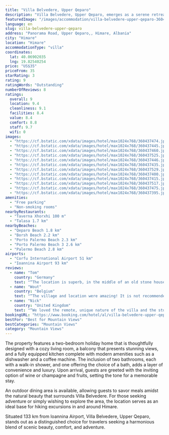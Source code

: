 ```yaml
---
title: "Villa Belvedere, Upper Qeparo"
description: "Villa Belvedere, Upper Qeparo, emerges as a serene retreat offering breathtaking sea and mountain views, located just a short drive from the pristine Qeparo Beach."
featuredImage: "/images/accommodation/villa-belvedere-upper-qeparo-360437474.jpg"
language: en
slug: villa-belvedere-upper-qeparo
address: "Panorama Road, Upper Qeparo,, Himare, Albania"
city: "Himare"
location: "Himare"
accommodationType: "villa"
coordinates:
  lat: 40.06902035
  lng: 19.82540254
price: "US$35"
priceFrom: 35
starRating: 3
rating: 9
ratingWords: "Outstanding"
numberOfReviews: 8
ratings:
  overall: 9
  location: 9.4
  cleanliness: 9.1
  facilities: 8.4
  value: 8.4
  comfort: 8.8
  staff: 9.7
  wifi: 0
images:
  - "https://cf.bstatic.com/xdata/images/hotel/max1024x768/360437474.jpg?k=46ca1726a6ab6f82ee564470f2edf68b078300999c6fc4f83e591e5e15f5ab32&o=&hp=1"
  - "https://cf.bstatic.com/xdata/images/hotel/max1024x768/360437445.jpg?k=3f9cccbae192060faadfd8ee6a35e289d8f5de90cb7f84a252c7afbde6586c7b&o=&hp=1"
  - "https://cf.bstatic.com/xdata/images/hotel/max1024x768/360437460.jpg?k=b57a6c9038b0c348643ccb886e80605c176442be89bd331a37f0db44b672221c&o=&hp=1"
  - "https://cf.bstatic.com/xdata/images/hotel/max1024x768/360437525.jpg?k=7847bbab1a3deb1b65604276d9972d0a8cd4e916b4c30d92c0cf907ae7e59ba2&o=&hp=1"
  - "https://cf.bstatic.com/xdata/images/hotel/max1024x768/360437446.jpg?k=7b262c07bfb6350a7c1318ed534e5984dac251b5f8267e8faba7a1da7a2d53cb&o=&hp=1"
  - "https://cf.bstatic.com/xdata/images/hotel/max1024x768/360437435.jpg?k=801058f37418fa506a7095265199d9d4f9cdcd30e65d7ea43a5bc48d214b1dc5&o=&hp=1"
  - "https://cf.bstatic.com/xdata/images/hotel/max1024x768/360437529.jpg?k=8dbc299946f3b12a2e4e6050360cc8a40455234d29a6af38371b4ebf41ec6cd9&o=&hp=1"
  - "https://cf.bstatic.com/xdata/images/hotel/max1024x768/360437400.jpg?k=ac7923b3f82c78e7883a14e5e163eb6ee425064f1698f661048b779dd844cd0d&o=&hp=1"
  - "https://cf.bstatic.com/xdata/images/hotel/max1024x768/360437415.jpg?k=9d1751496072fc232aa4d57b1c02425a186872d794b794fdc5197a3f0a4d5f96&o=&hp=1"
  - "https://cf.bstatic.com/xdata/images/hotel/max1024x768/360437517.jpg?k=47e5aedbea3cc2b7e327f010bd4a504ddbad1875b34dafa465f1e56b598671ea&o=&hp=1"
  - "https://cf.bstatic.com/xdata/images/hotel/max1024x768/360437475.jpg?k=e33f8f8fcad5fb917c138b8e8439364dd98fef1940ca090a5a8c5ec92c4265b1&o=&hp=1"
  - "https://cf.bstatic.com/xdata/images/hotel/max1024x768/360437395.jpg?k=1c23debe70c5a1b5de31288f01699170f1a1534beebd6f33da08fdcc115aa7d8&o=&hp=1"
amenities:
  - "Free parking"
  - "Non-smoking rooms"
nearbyRestaurants:
  - "Taverna Xhorxhi 100 m"
  - "Talasa 1.7 km"
nearbyBeaches:
  - "Qeparo Beach 1.8 km"
  - "Borsh Beach 2.2 km"
  - "Porto Palermo Beach 2.3 km"
  - "Porto Palermo Beach 3 2.6 km"
  - "Palermo Beach 2.8 km"
airports:
  - "Corfu International Airport 51 km"
  - "Ioannina Airport 93 km"
reviews:
  - name: "Tom"
    country: "Germany"
    text: "“The location is superb, in the middle of an old stone house village and with a view of the Ionian Sea from high above. It’s spacious, well renovated, very quiet as there are no direct neighbours.”"
  - name: "Wout"
    country: "Belgium"
    text: "“The village and location were amazing! It is not recommended for everyone but it was a perfect fit with our travel plans. Eraldi is a spontaneous, friendly and correct host.”"
  - name: "Nick"
    country: "United Kingdom"
    text: "“We loved the remote, unique nature of the villa and the stunning views every morning and evening. Traditional stone house perched at the top of a hill overlooking the bay of Qeparo. Quite stunning. Eraldi was always on hand to answer any questions...”"
bookingURL: "https://www.booking.com/hotel/al/villa-belvedere-upper-qeparo.en-gb.html?aid=8035640"
bestFor: "Best for Mountain Views"
bestCategories: "Mountain Views"
category: "Mountain Views"
---
```


The property features a two-bedroom holiday home that is thoughtfully designed with a cozy living room, a balcony that presents stunning views, and a fully equipped kitchen complete with modern amenities such as a dishwasher and a coffee machine. The inclusion of two bathrooms, each with a walk-in shower, and one offering the choice of a bath, adds a layer of convenience and luxury. Upon arrival, guests are greeted with the inviting option of wine or champagne and fruits, setting the tone for a memorable stay.

An outdoor dining area is available, allowing guests to savor meals amidst the natural beauty that surrounds Villa Belvedere. For those seeking adventure or simply wishing to explore the area, the location serves as an ideal base for hiking excursions in and around Himare.

Situated 133 km from Ioannina Airport, Villa Belvedere, Upper Qeparo, stands out as a distinguished choice for travelers seeking a harmonious blend of scenic beauty, comfort, and adventure.